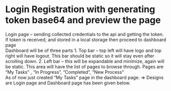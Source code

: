 <h1>Login Registration with generating token base64 and preview the page</h1>
<div>
    Login page – sending collected credentials to the api and getting the token. If token is received, and stored in a local storage then proceed to dashboard page
</div>
<div>
    Dashboard will be of three parts
        1. Top bar – top left will have logo and top right will have logout. This bar should be static so it will stay even after scrolling down.
        2. Left bar – this will be expandable and minimize, again will be static. This area will have the list of pages to browse through. Pages are “My Tasks” , “In
        Progress”, “Completed”, “New Process”
</div>
<div>
    As of now just created “My Tasks” page in the dashboard page.
    => Designs are Login page and Dashboard page has been given below.
</div>